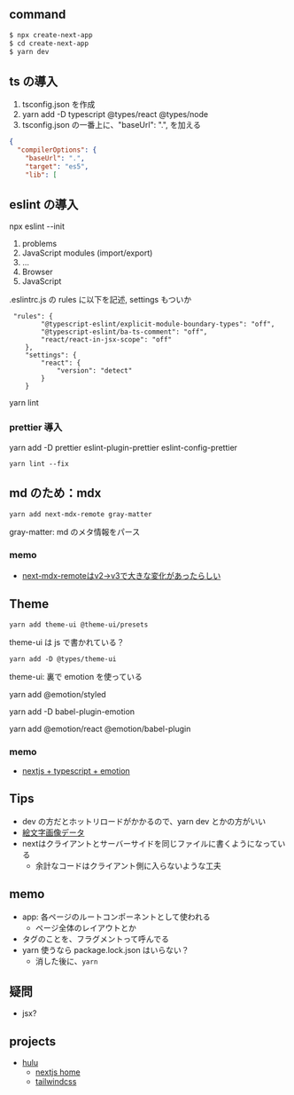 ## command
``` sh
$ npx create-next-app
$ cd create-next-app
$ yarn dev
```

## ts の導入
1. tsconfig.json を作成
2. yarn add -D typescript @types/react @types/node
3. tsconfig.json の一番上に、"baseUrl": ".", を加える

``` json
{
  "compilerOptions": {
    "baseUrl": ".",
    "target": "es5",
    "lib": [
```

## eslint の導入
npx eslint --init

1. problems
1. JavaScript modules (import/export)
1. ...
1. Browser
1. JavaScript

.eslintrc.js の rules に以下を記述, settings もついか

```
 "rules": {
        "@typescript-eslint/explicit-module-boundary-types": "off",
        "@typescript-eslint/ba-ts-comment": "off",
        "react/react-in-jsx-scope": "off"
    },
    "settings": {
        "react": {
            "version": "detect"
        }
    }
```

yarn lint

### prettier 導入
yarn add -D prettier eslint-plugin-prettier eslint-config-prettier

```
yarn lint --fix
```

## md のため：mdx
```
yarn add next-mdx-remote gray-matter
```

gray-matter: md のメタ情報をパース

### memo
- [next-mdx-remoteはv2->v3で大きな変化があったらしい](https://github.com/hashicorp/next-mdx-remote/releases/tag/3.0.0)

## Theme
`yarn add theme-ui @theme-ui/presets`

theme-ui は js で書かれている？

`yarn add -D @types/theme-ui`

theme-ui: 裏で emotion を使っている

yarn add @emotion/styled

yarn add -D babel-plugin-emotion

yarn add @emotion/react @emotion/babel-plugin

### memo
- [nextjs + typescript + emotion](https://zenn.dev/iwakin999/articles/7a5e11e62ba668)



## Tips
- dev の方だとホットリロードがかかるので、yarn dev とかの方がいい
- [絵文字画像データ](https://emojipedia.org/)
- nextはクライアントとサーバーサイドを同じファイルに書くようになっている
  - 余計なコードはクライアント側に入らないような工夫

## memo
- app: 各ページのルートコンポーネントとして使われる
  - ページ全体のレイアウトとか
- タグのことを、フラグメントって呼んでる
- yarn 使うなら package.lock.json はいらない？
  - 消した後に、`yarn`

## 疑問
- jsx?

## projects
- [hulu](https://www.youtube.com/watch?v=MqDlsjc8GLo&ab_channel=SonnySangha)
  - [nextjs home](https://nextjs.org/learn/basics/create-nextjs-app/setup)
  - [tailwindcss](https://tailwindcss.com/)

